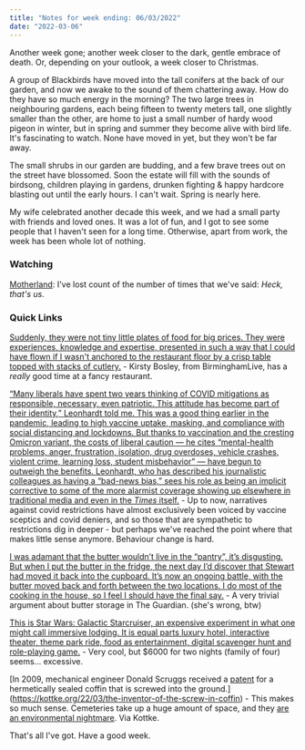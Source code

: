 ```yaml
---
title: "Notes for week ending: 06/03/2022"
date: "2022-03-06"
---
```


Another week gone; another week closer to the dark, gentle embrace of death. Or, depending on your outlook, a week closer to Christmas.

A group of Blackbirds have moved into the tall conifers at the back of our garden, and now we awake to the sound of them chattering away. How do they have so much energy in the morning? The two large trees in neighbouring gardens, each being fifteen to twenty meters tall, one slightly smaller than the other, are home to just a small number of hardy wood pigeon in winter, but in spring and summer they become alive with bird life. It's fascinating to watch. None have moved in yet, but they won't be far away. 

The small shrubs in our garden are budding, and a few brave trees out on the street have blossomed. Soon the estate will fill with the sounds of birdsong, children playing in gardens, drunken fighting & happy hardcore blasting out until the early hours. I can't wait. Spring is nearly here.

My wife celebrated another decade this week, and we had a small party with friends and loved ones. It was a lot of fun, and I got to see some people that I haven't seen for a long time. Otherwise, apart from work, the week has been whole lot of nothing.

### Watching

[Motherland](https://en.wikipedia.org/wiki/Motherland_(TV_series)): I've lost count of the number of times that we've said: *Heck, that's us.*

### Quick Links

[Suddenly, they were not tiny little plates of food for big prices. They were experiences, knowledge and expertise, presented in such a way that I could have flown if I wasn't anchored to the restaurant floor by a crisp table topped with stacks of cutlery.](https://www.birminghammail.co.uk/whats-on/food-drink-news/im-common-muck-spent-150-23194880) - Kirsty Bosley, from BirminghamLive, has a _really_ good time at a fancy restaurant.

[“Many liberals have spent two years thinking of COVID mitigations as responsible, necessary, even patriotic. This attitude has become part of their identity,” Leonhardt told me. This was a good thing earlier in the pandemic, leading to high vaccine uptake, masking, and compliance with social distancing and lockdowns. But thanks to vaccination and the cresting Omicron variant, the costs of liberal caution — he cites “mental-health problems, anger, frustration, isolation, drug overdoses, vehicle crashes, violent crime, learning loss, student misbehavior” — have begun to outweigh the benefits. Leonhardt, who has described his journalistic colleagues as having a “bad-news bias,” sees his role as being an implicit corrective to some of the more alarmist coverage showing up elsewhere in traditional media and even in the _Times_ itself.](https://nymag.com/intelligencer/2022/02/david-leonhardt-the-pandemic-interpreter.html)  - Up to now,  narratives against covid restrictions have almost exclusively been voiced by vaccine sceptics and covid deniers, and so those that are sympathetic to restrictions dig in deeper - but perhaps we've reached the point where that makes little sense anymore. Behaviour change is hard.

[I was adamant that the butter wouldn’t live in the “pantry”, it’s disgusting. But when I put the butter in the fridge, the next day I’d discover that Stewart had moved it back into the cupboard. It’s now an ongoing battle, with the butter moved back and forth between the two locations. I do most of the cooking in the house, so I feel I should have the final say.](https://www.theguardian.com/lifeandstyle/2022/feb/25/you-be-the-judge-is-it-ok-for-my-boyfriend-to-keep-butter-in-the-cupboard) - A very trivial argument about butter storage in The Guardian. (she's wrong, btw)

[This is Star Wars: Galactic Starcruiser, an expensive experiment in what one might call immersive lodging. It is equal parts luxury hotel, interactive theater, theme park ride, food as entertainment, digital scavenger hunt and role-playing game.](https://www.nytimes.com/2022/02/25/business/disney-star-wars-galactic-starcruiser.html) - Very cool, but $6000 for two nights (family of four) seems... excessive.

[In 2009, mechanical engineer Donald Scruggs received a [patent](https://patents.google.com/patent/US7631404B2/) for a hermetically sealed coffin that is screwed into the ground.](https://kottke.org/22/03/the-inventor-of-the-screw-in-coffin) - This makes so much sense. Cemeteries take up a huge amount of space, and they [are an environmental nightmare](https://apps.who.int/iris/bitstream/handle/10665/108132/EUR_ICP_EHNA_01_04_01(A).pdf;sequence=1). Via Kottke.

That's all I've got. Have a good week.


